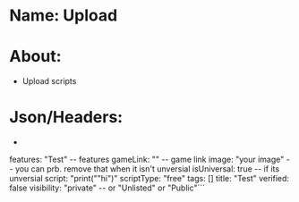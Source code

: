 # Name: Upload
# About:
- Upload scripts

# Json/Headers:
- ```captcha: "" -- captcha idk, how to automate this process, just use the recaptcha api ig?
features: "Test" -- features
gameLink: "" -- game link
image: "your image" -- you can prb. remove that when it isn't unversial
isUniversal: true -- if its unversial
script: "print(\"\"hi\")"
scriptType: "free"
tags: []
title: "Test"
verified: false
visibility: "private" -- or "Unlisted" or "Public"```
